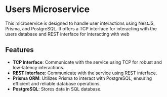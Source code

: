 # Users Microservice

This microservice is designed to handle user interactions using NestJS, Prisma, and PostgreSQL. It offers a TCP
interface for interacting with the users database and REST interface for interacting with web

## Features

- **TCP Interface**: Communicate with the service using TCP for robust and low-latency interactions.
- **REST Interface**: Communicate with the service using REST interface.
- **Prisma ORM**: Utilizes Prisma to interact with PostgreSQL, ensuring efficient and reliable database operations.
- **PostgreSQL**: Stores data in SQL database.
